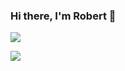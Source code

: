 ### Hi there, I'm Robert 👋
![](https://github-readme-stats.vercel.app/api?username=Nyariki&show_icons=true&include_all_commits=true&line_height=40&theme=tokyonight)

[![](https://github-readme-stats.vercel.app/api/top-langs/?username=Nyariki&show_icons=true&include_all_commits=true&line_height=40&theme=tokyonight)](https://github.com/anuraghazra/github-readme-stats)
